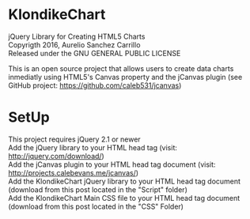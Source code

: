 # KlondikeChart
jQuery Library for Creating HTML5 Charts
<br>
Copyrigth 2016, Aurelio Sanchez Carrillo
<br>
Released under the GNU GENERAL PUBLIC LICENSE

This is an open source project that allows users to create data charts inmediatly using HTML5's Canvas property and the jCanvas plugin (see GitHub project: https://github.com/caleb531/jcanvas)

# SetUp
This project requires jQuery 2.1 or newer 
<br>
Add the jQuery library to your HTML head tag (visit: http://jquery.com/download/)
<br>
Add the jCanvas plugin to your HTML head tag document (visit: http://projects.calebevans.me/jcanvas/)
<br>
Add the KlondikeChart jQuery library to your HTML head tag document (download from this post located in the "Script" folder)
<br>
Add the KlondikeChart Main CSS file to your HTML head tag document (download from this post located in the "CSS" Folder)



